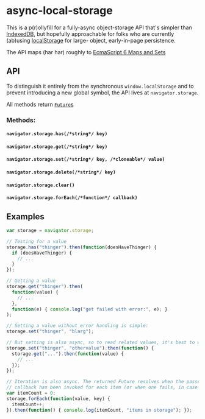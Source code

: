 async-local-storage
===================

This is a p(r)ollyfill for a fully-async object-storage API that's simpler than
[IndexedDB](https://developer.mozilla.org/en-US/docs/IndexedDB), but hopefully
approachable for folks who are currently (ab)using
[localStorage](https://developer.mozilla.org/en-US/docs/DOM/Storage) for large-
object, early-in-page persistence.

The API maps (har har) roughly to [EcmaScript 6 Maps and
Sets](http://tc39wiki.calculist.org/es6/map-set/)

## API

To distinguish it entirely from the synchronous `window.localStorage` and to
prevent introducing a new global symbol, the API lives at `navigator.storage`.

All methods return [`Future`s](https://github.com/slightlyoff/DOMFuture/)

### Methods:

#### `navigator.storage.has(/*string*/ key)`

#### `navigator.storage.get(/*string*/ key)`

#### `navigator.storage.set(/*string*/ key, /*cloneable*/ value)`

#### `navigator.storage.delete(/*string*/ key)`

#### `navigator.storage.clear()`

#### `navigator.storage.forEach(/*function*/ callback)`

## Examples

```js
var storage = navigator.storage;

// Testing for a value
storage.has("thinger").then(function(doesHaveThinger) {
  if (doesHaveThinger) {
    // ...
  }
});

// Getting a value
storage.get("thinger").then(
  function(value) {
    // ...
  },
  function(e) { console.log("get failed with error:", e); }
);

// Setting a value without error handling is simple:
storage.set("thinger", "blarg");

// But setting is also async, so to read related values, it's best to wait
storage.set("thinger", "othervalue").then(function() {
  storage.get("...").then(function(value) {
    // ...
  });
});

// Iteration is also async. The returned Future resolves when the passed
// callback has been invoked for each item (or when one fails, in case of error)
var itemCount = 0;
storage.forEach(function(value, key) {
  itemCount++;
}).then(function() { console.log(itemCount, "items in storage"); });
```